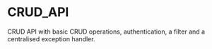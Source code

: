 # CRUD_API
CRUD API with basic CRUD operations, authentication, a filter and a centralised exception handler.
